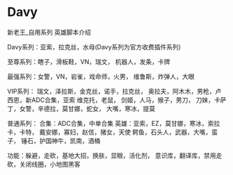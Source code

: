 # Davy
新老王_自用系列
                               英雄脚本介绍

Davy系列：亚索，拉克丝，水母(Davy系列为官方收费插件系列)

至尊系列：瞎子，滑板鞋，VN，瑞文，
机器人，发条，卡牌

最强系列：女警，VN，岩雀，戏命师，火男，
维鲁斯，炸弹人，大眼

VIP系列： 瑞文，泽拉斯，金克丝，诺手，拉克丝，
奥拉夫，阿木木，男枪，卢西恩，新ADC合集，亚索
维克托，老鼠，      剑姬，人马，猴子，男刀，
刀妹，卡萨丁，女警，辛德拉，莫甘娜，蛇女，
大嘴，寒冰，提莫

普通系列：
合集：ADC合集，中单合集
英雄：亚索，EZ，莫甘娜，寒冰，索拉卡，卡特，
戴安娜，寡妇，赵信，猪女，天使
鳄鱼，石头人，武器，大嘴，蛮子，
锤石，护国神牛，凯南，酒桶

功能：躲避，走砍，基地大招，换肤，显眼，活化剂，
意识库，翻译库，禁用走砍，关闭线圈，小地图黑客

